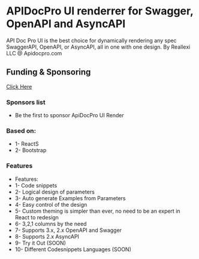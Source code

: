 # APIDocPro UI renderrer for Swagger, OpenAPI and AsyncAPI

API Doc Pro UI is the best choice for dynamically rendering any spec SwaggerAPI, OpenAPI, or AsyncAPI, all in one with one design. By Reallexi LLC @ Apidocpro.com

## Funding & Sponsoring 
<a class="bg-light text-dark p-1 m-2 btn border" href="https://opencollective.com/reallexi">Click Here</a>

### Sponsors list

- Be the first to sponsor ApiDocPro UI Render

### Based on:

- 1- ReactS
- 2- Bootstrap

### Features

- Features:
- 1- Code snippets
- 2- Logical design of parameters
- 3- Auto generate Examples from Parameters
- 4- Easy control of the design
- 5- Custom theming is simpler than ever, no need to be an expert in React to redesign
- 6- 3,2,1 columns by the need
- 7- Supports 3.x, 2.x OpenAPI and Swagger
- 8- Supports 2.x AsyncAPI
- 9- Try it Out (SOON)
- 10- Different Codesnippets Languages (SOON)